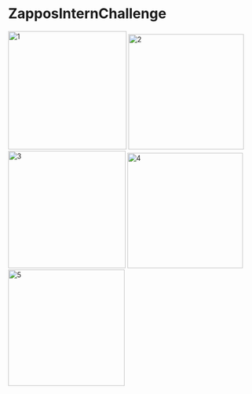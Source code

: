 # ZapposInternChallenge



<img width="241" alt="1" src="https://cloud.githubusercontent.com/assets/17021326/22850041/99b8ea64-efd1-11e6-80d4-a3e1149fad1a.png">
<img width="235" alt="2" src="https://cloud.githubusercontent.com/assets/17021326/22850048/b2d43148-efd1-11e6-9b19-e8a4987780d5.png">
<img width="239" alt="3" src="https://cloud.githubusercontent.com/assets/17021326/22850049/b3e61f7e-efd1-11e6-9a40-8e9d2225eac0.png">
<img width="235" alt="4" src="https://cloud.githubusercontent.com/assets/17021326/22850051/b4f88258-efd1-11e6-879e-c0c3fe0a586b.png">
<img width="237" alt="5" src="https://cloud.githubusercontent.com/assets/17021326/22850052/b5f0814c-efd1-11e6-96bb-19538b70da67.png">
